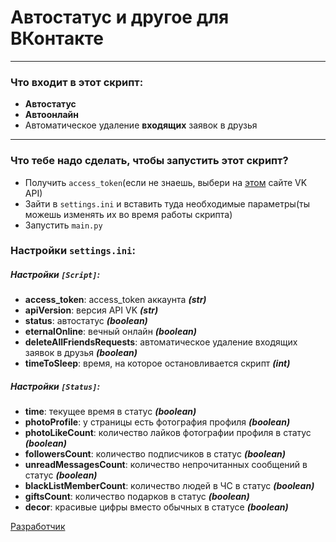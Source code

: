 Автостатус и другое для ВКонтакте
=====================
***
### Что входит в этот скрипт:
* **Автостатус**
* **Автоонлайн**
* Автоматическое удаление **входящих** заявок в друзья
***
### Что тебе надо сделать, чтобы запустить этот скрипт?
* Получить `access_token`(если не знаешь, выбери на [этом](https://vkhost.github.io) сайте VK API)
* Зайти в `settings.ini` и вставить туда необходимые параметры(ты можешь изменять их во время работы скрипта)
* Запустить `main.py`
### Настройки `settings.ini`:
##### Настройки `[Script]`:
* **access_token**: access_token аккаунта ***(str)***
* **apiVersion**: версия API VK ***(str)***
* **status**: автостатус ***(boolean)***
* **eternalOnline**: вечный онлайн ***(boolean)***
* **deleteAllFriendsRequests**: автоматическое удаление входящих заявок в друзья ***(boolean)***
* **timeToSleep**: время, на которое остановливается скрипт ***(int)***
##### Настройки `[Status]`:
* **time**: текущее время в статус ***(boolean)***
* **photoProfile**: у страницы есть фотография профиля ***(boolean)***
* **photoLikeCount**: количество лайков фотографии профиля в статус ***(boolean)***
* **followersCount**: количество подписчиков в статус ***(boolean)***
* **unreadMessagesCount**: количество непрочитанных сообщений в статус ***(boolean)***
* **blackListMemberCount**: количество людей в ЧС в статус ***(boolean)***
* **giftsCount**: количество подарков в статус ***(boolean)***
* **decor**: красивые цифры вместо обычных в статусе ***(boolean)***

[Разработчик](https://vk.com/id470182086)
